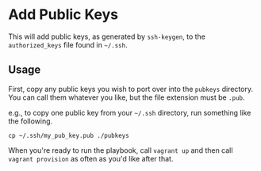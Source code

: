# Add Public Keys

This will add public keys, as generated by `ssh-keygen`, to the
`authorized_keys` file found in `~/.ssh`.

## Usage

First, copy any public keys you wish to port over into the `pubkeys`
directory. You can call them whatever you like, but the file extension
must be `.pub`.

e.g., to copy one public key from your `~/.ssh` directory, run something like
the following.

    cp ~/.ssh/my_pub_key.pub ./pubkeys

When you're ready to run the playbook, call `vagrant up` and then call
`vagrant provision` as often as you'd like after that.
